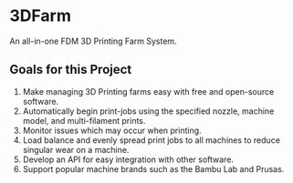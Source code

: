 # 3DFarm
An all-in-one FDM 3D Printing Farm System.

## Goals for this Project
1. Make managing 3D Printing farms easy with free and open-source software.
2. Automatically begin print-jobs using the specified nozzle, machine model, and multi-filament prints.
3. Monitor issues which may occur when printing.
4. Load balance and evenly spread print jobs to all machines to reduce singular wear on a machine.
5. Develop an API for easy integration with other software.
6. Support popular machine brands such as the Bambu Lab and Prusas.
